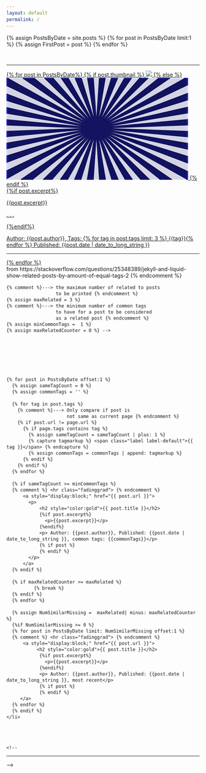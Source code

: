 ```yaml
---
layout: default
permalink: /
---
```


{% assign PostsByDate = site.posts %}
{% for post in PostsByDate limit:1 %}
{% assign FirstPost = post %}
{% endfor %}

<div class="wrapper">
<div>
        <a style="display:block;" href="{{site.url}}{{ FirstPost.url }}">
          <p style="text-align:right; font-style:italic; font-size: 90%"></p>
          <div class="left">
          <br>
          <hr class="fadinggrad">
          </div>
          <div>
            <div>
              {% for post in PostsByDate%}
                {% if post.thumbnail %}
                <img src="{{ post.thumbnail }}" />
                {% else %}
                <img src="assets/images/thumb.png" />
                {% endif %}
              </div>
              <div>
                {%if post.excerpt%}
                  <p>{{post.excerpt}}</p>
                  <p> . . . </p>
                {%endif%}
                <p> Author: {{post.author}}, Tags: {% for tag in post.tags limit: 3 %} {{tag}}{% endfor %} Published: {{post.date | date_to_long_string }}</p>
                <hr class="fadinggrad">
              </div>
            {% endfor %}
          </div>
        </a>
</div>


<!-- <div>
<br>
<br>
<br>
<h2>Similar:</h2>
<br>
  <hr class="fadinggrad">
  <ul style="list-style: none;">
    <li>
    {% comment %}---> from https://stackoverflow.com/questions/25348389/jekyll-and-liquid-show-related-posts-by-amount-of-equal-tags-2 {% endcomment %}
    {% comment %}---> the maximum number of related to posts
                      to be printed {% endcomment %}
    {% assign maxRelated = 3 %}
    {% comment %}---> the minimum number of common tags
                      to have for a post to be considered
                      as a related post {% endcomment %}
    {% assign minCommonTags =  1 %}
    {% assign maxRelatedCounter = 0 %} -->







    {% for post in PostsByDate offset:1 %}
      {% assign sameTagCount = 0 %}
      {% assign commonTags = '' %}

      {% for tag in post.tags %}
        {% comment %}---> Only compare if post is
                          not same as current page {% endcomment %}
        {% if post.url != page.url %}
          {% if page.tags contains tag %}
            {% assign sameTagCount = sameTagCount | plus: 1 %}
            {% capture tagmarkup %} <span class="label label-default">{{ tag }}</span> {% endcapture %}
            {% assign commonTags = commonTags | append: tagmarkup %}
          {% endif %}
        {% endif %}
      {% endfor %}

      {% if sameTagCount >= minCommonTags %}
      {% comment %} <hr class="fadinggrad"> {% endcomment %}
          <a style="display:block;" href="{{ post.url }}">
            <p>
                <h2 style="color:gold">{{ post.title }}</h2>
                {%if post.excerpt%}
                  <p>{{post.excerpt}}</p>
                {%endif%}
                <p> Author: {{post.author}}, Published: {{post.date | date_to_long_string }}, common tags: {{commonTags}}</p>
                {% if post %}
                {% endif %}
            </p>
          </a>
      {% endif %}

      {% if maxRelatedCounter >= maxRelated %}
              {% break %}
      {% endif %}
      {% endfor %}

      {% assign NumSimilarMissing =  maxRelated| minus: maxRelatedCounter %}
      {%if NumSimilarMissing >= 0 %}
      {% for post in PostsByDate limit: NumSimilarMissing offset:1 %}
      {% comment %} <hr class="fadinggrad"> {% endcomment %}
          <a style="display:block;" href="{{ post.url }}">
               <h2 style="color:gold">{{ post.title }}</h2>
                {%if post.excerpt%}
                  <p>{{post.excerpt}}</p>
                {%endif%}
                <p> Author: {{post.author}}, Published: {{post.date | date_to_long_string }}, most recent</p>
                {% if post %}
                {% endif %}
         </a>
      {% endfor %}
      {% endif %}
    </li>




    <!--
  </ul>
  <hr class="fadinggrad">
</div>
</div>
 -->
